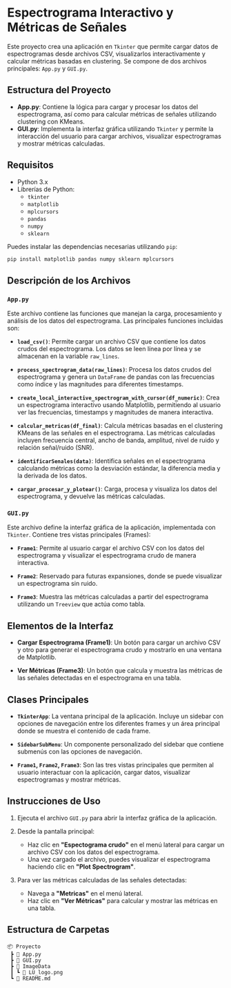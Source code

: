 # Espectrograma Interactivo y Métricas de Señales

Este proyecto crea una aplicación en `Tkinter` que permite cargar datos de espectrogramas desde archivos CSV, visualizarlos interactivamente y calcular métricas basadas en clustering. Se compone de dos archivos principales: `App.py` y `GUI.py`.

## Estructura del Proyecto

- **App.py**: Contiene la lógica para cargar y procesar los datos del espectrograma, así como para calcular métricas de señales utilizando clustering con KMeans.
- **GUI.py**: Implementa la interfaz gráfica utilizando `Tkinter` y permite la interacción del usuario para cargar archivos, visualizar espectrogramas y mostrar métricas calculadas.

## Requisitos

- Python 3.x
- Librerías de Python:
  - `tkinter`
  - `matplotlib`
  - `mplcursors`
  - `pandas`
  - `numpy`
  - `sklearn`

Puedes instalar las dependencias necesarias utilizando `pip`:

```bash
pip install matplotlib pandas numpy sklearn mplcursors
```
## Descripción de los Archivos

### `App.py`
Este archivo contiene las funciones que manejan la carga, procesamiento y análisis de los datos del espectrograma. Las principales funciones incluidas son:

- **`load_csv()`**: Permite cargar un archivo CSV que contiene los datos crudos del espectrograma. Los datos se leen línea por línea y se almacenan en la variable `raw_lines`.

- **`process_spectrogram_data(raw_lines)`**: Procesa los datos crudos del espectrograma y genera un `DataFrame` de pandas con las frecuencias como índice y las magnitudes para diferentes timestamps.

- **`create_local_interactive_spectrogram_with_cursor(df_numeric)`**: Crea un espectrograma interactivo usando Matplotlib, permitiendo al usuario ver las frecuencias, timestamps y magnitudes de manera interactiva.

- **`calcular_metricas(df_final)`**: Calcula métricas basadas en el clustering KMeans de las señales en el espectrograma. Las métricas calculadas incluyen frecuencia central, ancho de banda, amplitud, nivel de ruido y relación señal/ruido (SNR).

- **`identificarSenales(data)`**: Identifica señales en el espectrograma calculando métricas como la desviación estándar, la diferencia media y la derivada de los datos.

- **`cargar_procesar_y_plotear()`**: Carga, procesa y visualiza los datos del espectrograma, y devuelve las métricas calculadas.

### `GUI.py`
Este archivo define la interfaz gráfica de la aplicación, implementada con `Tkinter`. Contiene tres vistas principales (Frames):

- **`Frame1`**: Permite al usuario cargar el archivo CSV con los datos del espectrograma y visualizar el espectrograma crudo de manera interactiva.

- **`Frame2`**: Reservado para futuras expansiones, donde se puede visualizar un espectrograma sin ruido.

- **`Frame3`**: Muestra las métricas calculadas a partir del espectrograma utilizando un `Treeview` que actúa como tabla.

## Elementos de la Interfaz

- **Cargar Espectrograma (Frame1)**: Un botón para cargar un archivo CSV y otro para generar el espectrograma crudo y mostrarlo en una ventana de Matplotlib.

- **Ver Métricas (Frame3)**: Un botón que calcula y muestra las métricas de las señales detectadas en el espectrograma en una tabla.

## Clases Principales

- **`TkinterApp`**: La ventana principal de la aplicación. Incluye un sidebar con opciones de navegación entre los diferentes frames y un área principal donde se muestra el contenido de cada frame.

- **`SidebarSubMenu`**: Un componente personalizado del sidebar que contiene submenús con las opciones de navegación.

- **`Frame1`, `Frame2`, `Frame3`**: Son las tres vistas principales que permiten al usuario interactuar con la aplicación, cargar datos, visualizar espectrogramas y mostrar métricas.

## Instrucciones de Uso

1. Ejecuta el archivo `GUI.py` para abrir la interfaz gráfica de la aplicación.
   
2. Desde la pantalla principal:
   - Haz clic en **"Espectograma crudo"** en el menú lateral para cargar un archivo CSV con los datos del espectrograma.
   - Una vez cargado el archivo, puedes visualizar el espectrograma haciendo clic en **"Plot Spectrogram"**.

3. Para ver las métricas calculadas de las señales detectadas:
   - Navega a **"Metricas"** en el menú lateral.
   - Haz clic en **"Ver Métricas"** para calcular y mostrar las métricas en una tabla.

## Estructura de Carpetas

```plaintext
📦 Proyecto
 ┣ 📜 App.py
 ┣ 📜 GUI.py
 ┣ 📂 ImageData
 ┃ ┗ 📜 LU_logo.png
 ┗ 📜 README.md
